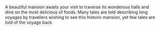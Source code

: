 A beautiful mansion awaits your visit to traverse its wonderous halls and dine on the most delicious of foods. Many tales are told describing long voyages by travellers wishing to see this historic mansion, yet few tales are told of the voyage back

